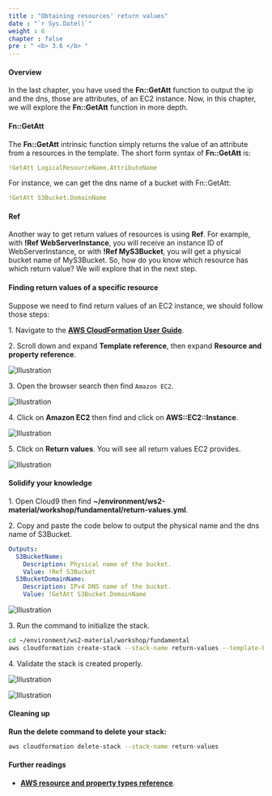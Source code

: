 ```yaml
---
title : "Obtaining resources' return values"
date : "`r Sys.Date()`"
weight : 6
chapter : false
pre : " <b> 3.6 </b> "
---
```


#### Overview

In the last chapter, you have used the **Fn::GetAtt** function to output the ip and the dns, those are attributes, of an EC2 instance. Now, in this chapter, we will explore the **Fn::GetAtt** function in more depth.

#### Fn::GetAtt

The **Fn::GetAtt** intrinsic function simply returns the value of an attribute from a resources in the template. The short form syntax of **Fn::GetAtt** is:

```yaml
!GetAtt LogicalResourceName.AttributeName
```

For instance, we can get the dns name of a bucket with Fn::GetAtt:

```yaml
!GetAtt S3Bucket.DomainName
```

#### Ref

Another way to get return values of resources is using **Ref**. For example, with **!Ref WebServerInstance**, you will receive an instance ID of WebServerInstance, or with **!Ref MyS3Bucket**, you will get a physical bucket name of MyS3Bucket. So, how do you know which resource has which return value? We will explore that in the next step.

#### Finding return values of a specific resource

Suppose we need to find return values of an EC2 instance, we should follow those steps:

1\. Navigate to the **[AWS CloudFormation User Guide](https://docs.aws.amazon.com/AWSCloudFormation/latest/UserGuide/Welcome.html)**.

2\. Scroll down and expand **Template reference**, then expand **Resource and property reference**.

![Illustration](/images/3.6-ReturnValues/1.png)

3\. Open the browser search then find `Amazon EC2`.

![Illustration](/images/3.6-ReturnValues/2.png)

4\. Click on **Amazon EC2** then find and click on **AWS::EC2::Instance**.

![Illustration](/images/3.6-ReturnValues/3.png)

5\. Click on **Return values**. You will see all return values EC2 provides.

![Illustration](/images/3.6-ReturnValues/4.png)

#### Solidify your knowledge

1\. Open Cloud9 then find **~/environment/ws2-material/workshop/fundamental/return-values.yml**.

2\. Copy and paste the code below to output the physical name and the dns name of S3Bucket.


```yaml
Outputs:
  S3BucketName:
    Description: Physical name of the bucket.
    Value: !Ref S3Bucket
  S3BucketDomainName:
    Description: IPv4 DNS name of the bucket.
    Value: !GetAtt S3Bucket.DomainName
```

![Illustration](/images/3.6-ReturnValues/5.png)

3\. Run the command to initialize the stack.

```bash
cd ~/environment/ws2-material/workshop/fundamental
aws cloudformation create-stack --stack-name return-values --template-body file://return-values.yml
```

4\. Validate the stack is created properly.

![Illustration](/images/3.6-ReturnValues/6.png)

![Illustration](/images/3.6-ReturnValues/7.png)

#### Cleaning up

**Run the delete command to delete your stack:**

```bash
aws cloudformation delete-stack --stack-name return-values
```

#### Further readings

* **[AWS resource and property types reference](https://docs.aws.amazon.com/AWSCloudFormation/latest/UserGuide/aws-template-resource-type-ref.html)**.
